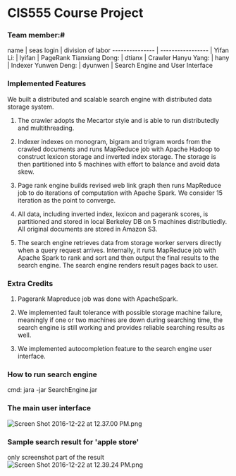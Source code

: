 # CIS555 Course Project #

### Team member:# 
name 		|   seas login 	    |	division of labor 
--------------- | ----------------- |
Yifan Li:	|   lyifan	    |	PageRank
Tianxiang Dong: |   dtianx	    |	Crawler
Hanyu Yang:     |   hany	    |	Indexer
Yunwen Deng: 	|   dyunwen  	    |	Search Engine and User Interface   

### Implemented Features ###
We built a distributed and scalable search engine with distributed data storage system.
 
1. The crawler adopts the Mecartor style and is able to run distributedly and multithreading.

2. Indexer indexes on monogram, bigram and trigram words from the crawled documents and runs MapReduce job with Apache Hadoop to construct lexicon storage and inverted index storage. The storage is then partitioned into 5 machines with effort to balance and avoid data skew. 

3. Page rank engine builds revised web link graph then runs MapReduce job to do iterations of computation with Apache Spark. We consider 15 iteration as the point to converge.

4. All data, including inverted index, lexicon and pagerank scores, is partitioned and stored in local Berkeley DB on 5 machines distributiedly. All original documents are stored in Amazon S3.

5. The search engine retrieves data from storage worker servers directly when a query request arrives. Internally, it runs MapReduce job with Apache Spark to rank and sort and then output the final results to the search engine. The search engine renders result pages back to user.

### Extra Credits ###
1. Pagerank Mapreduce job was done with ApacheSpark.

2. We implemented fault tolerance with possible storage machine failure, meaningly if one or two machines are down during searching time, the search engine is still working and provides reliable searching results as well.

3. We implemented autocompletion feature to the search engine user interface.

### How to run search engine ###
cmd: jara -jar SearchEngine.jar

### The main user interface ###
![Screen Shot 2016-12-22 at 12.37.00 PM.png](https://bitbucket.org/repo/KEGKdX/images/2204763337-Screen%20Shot%202016-12-22%20at%2012.37.00%20PM.png)
### Sample search result for 'apple store' ###
only screenshot part of the result
![Screen Shot 2016-12-22 at 12.39.24 PM.png](https://bitbucket.org/repo/KEGKdX/images/1235682600-Screen%20Shot%202016-12-22%20at%2012.39.24%20PM.png)